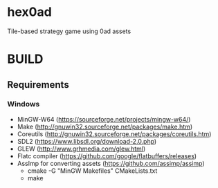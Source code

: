 # hex0ad
Tile-based strategy game using 0ad assets

# BUILD
## Requirements
### Windows
* MinGW-W64 (https://sourceforge.net/projects/mingw-w64/)
* Make (http://gnuwin32.sourceforge.net/packages/make.htm)
* Coreutils (http://gnuwin32.sourceforge.net/packages/coreutils.htm)
* SDL2 (https://www.libsdl.org/download-2.0.php)
* GLEW (http://www.grhmedia.com/glew.html)
* Flatc compiler (https://github.com/google/flatbuffers/releases)
* AssImp for converting assets (https://github.com/assimp/assimp)
	* cmake -G "MinGW Makefiles" CMakeLists.txt
	* make